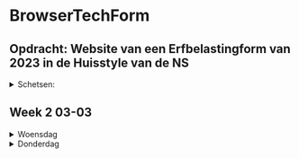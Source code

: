 # BrowserTechForm

 <h2> Opdracht: Website van een Erfbelastingform van 2023 in de Huisstyle van de NS</h2>
<details>
 <summary>Schetsen:</summary>
 
</details>

<h2>Week 2 03-03</h2>
 <details>
  <summary>Woensdag</summary>
  <h3>Workshop</h3>
  <h4>🧔🏻 Formulierelementen</h4>

  <h3>Gedaan vandaag</h3>
  
</details>
<details>
 <summary>Donderdag</summary>
 <h3>Workshop</h3>

<h3>Gedaan vandaag</h3>

<h3>Hulp</h3>
 
</details>
